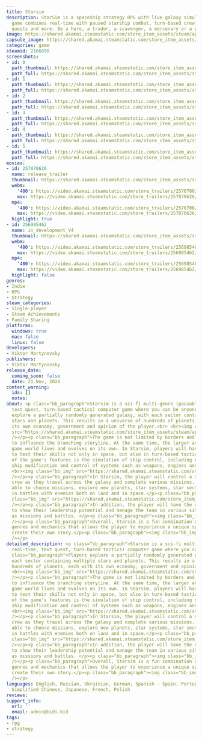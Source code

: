 ```yaml
---
title: Starsim
description: StarSim is a spaceship strategy RPG with live galaxy simulation. The
  game combines real-time with paused starship combat, turn-based crew combat, text
  quests and more. Be a hero, a trader, a scavenger, a mercenary or a pirate.
image: https://shared.akamai.steamstatic.com/store_item_assets/steam/apps/2166890/header.jpg?t=1733482997
capsule_image: https://shared.akamai.steamstatic.com/store_item_assets/steam/apps/2166890/capsule_231x87.jpg?t=1733482997
categories: game
steamid: 2166890
screenshots:
- id: 0
  path_thumbnail: https://shared.akamai.steamstatic.com/store_item_assets/steam/apps/2166890/ss_7dc1de3d2c5895f9a1ffe8518e765f3768106c74.600x338.jpg?t=1733482997
  path_full: https://shared.akamai.steamstatic.com/store_item_assets/steam/apps/2166890/ss_7dc1de3d2c5895f9a1ffe8518e765f3768106c74.1920x1080.jpg?t=1733482997
- id: 1
  path_thumbnail: https://shared.akamai.steamstatic.com/store_item_assets/steam/apps/2166890/ss_0453f8c8975cf295a6e7f8470bd4369c6937bb20.600x338.jpg?t=1733482997
  path_full: https://shared.akamai.steamstatic.com/store_item_assets/steam/apps/2166890/ss_0453f8c8975cf295a6e7f8470bd4369c6937bb20.1920x1080.jpg?t=1733482997
- id: 2
  path_thumbnail: https://shared.akamai.steamstatic.com/store_item_assets/steam/apps/2166890/ss_b245da6d11c271f32a52cfd8c4e79cced8fb9ce8.600x338.jpg?t=1733482997
  path_full: https://shared.akamai.steamstatic.com/store_item_assets/steam/apps/2166890/ss_b245da6d11c271f32a52cfd8c4e79cced8fb9ce8.1920x1080.jpg?t=1733482997
- id: 3
  path_thumbnail: https://shared.akamai.steamstatic.com/store_item_assets/steam/apps/2166890/ss_6bc8d61fef9c313452f3e5484790c5b10779abe3.600x338.jpg?t=1733482997
  path_full: https://shared.akamai.steamstatic.com/store_item_assets/steam/apps/2166890/ss_6bc8d61fef9c313452f3e5484790c5b10779abe3.1920x1080.jpg?t=1733482997
- id: 4
  path_thumbnail: https://shared.akamai.steamstatic.com/store_item_assets/steam/apps/2166890/ss_bd69db57f24677a9496e9b24df24775becb4270b.600x338.jpg?t=1733482997
  path_full: https://shared.akamai.steamstatic.com/store_item_assets/steam/apps/2166890/ss_bd69db57f24677a9496e9b24df24775becb4270b.1920x1080.jpg?t=1733482997
- id: 5
  path_thumbnail: https://shared.akamai.steamstatic.com/store_item_assets/steam/apps/2166890/ss_e257f698cdf4ccbaa02e998f75219bc8b3fe1e15.600x338.jpg?t=1733482997
  path_full: https://shared.akamai.steamstatic.com/store_item_assets/steam/apps/2166890/ss_e257f698cdf4ccbaa02e998f75219bc8b3fe1e15.1920x1080.jpg?t=1733482997
movies:
- id: 257070626
  name: release_trailer
  thumbnail: https://shared.akamai.steamstatic.com/store_item_assets/steam/apps/257070626/f709ca563b6191d09e0459c8803e03d4d70cea15/movie_600x337.jpg?t=1730640743
  webm:
    '480': https://video.akamai.steamstatic.com/store_trailers/257070626/movie480_vp9.webm?t=1730640743
    max: https://video.akamai.steamstatic.com/store_trailers/257070626/movie_max_vp9.webm?t=1730640743
  mp4:
    '480': https://video.akamai.steamstatic.com/store_trailers/257070626/movie480.mp4?t=1730640743
    max: https://video.akamai.steamstatic.com/store_trailers/257070626/movie_max.mp4?t=1730640743
  highlight: true
- id: 256985462
  name: in_development_V4
  thumbnail: https://shared.akamai.steamstatic.com/store_item_assets/steam/apps/256985462/movie.293x165.jpg?t=1730640747
  webm:
    '480': https://video.akamai.steamstatic.com/store_trailers/256985462/movie480_vp9.webm?t=1730640747
    max: https://video.akamai.steamstatic.com/store_trailers/256985462/movie_max_vp9.webm?t=1730640747
  mp4:
    '480': https://video.akamai.steamstatic.com/store_trailers/256985462/movie480.mp4?t=1730640747
    max: https://video.akamai.steamstatic.com/store_trailers/256985462/movie_max.mp4?t=1730640747
  highlight: false
genres:
- Indie
- RPG
- Strategy
steam_categories:
- Single-player
- Steam Achievements
- Family Sharing
platforms:
  windows: true
  mac: false
  linux: false
developers:
- Viktor Martynovsky
publishers:
- Viktor Martynovsky
release_date:
  coming_soon: false
  date: 21 Nov, 2024
content_warning:
  ids: []
  notes:
about: <p class="bb_paragraph">Starsim is a sci-fi multi-genre (pausable real-time,
  text quest, turn-based tactics) computer game where you can be anyone.</p><p class="bb_paragraph">Players
  explore a partially randomly generated galaxy, with each sector containing multiple
  stars and planets. This results in a universe of hundreds of planets, each with
  its own economy, government and opinion of the player.<br> <br><img class="bb_img"
  src="https://shared.akamai.steamstatic.com/store_item_assets/steam/apps/2166890/extras/JOIN_OUR_DISCORD_4.png?t=1733482997"
  /></p><p class="bb_paragraph">The game is not limited by borders and allows players
  to influence the branching storyline. At the same time, the larger and more expansive
  game world lives and evolves on its own. In Starsim, players will have the opportunity
  to test their skills not only in space, but also in turn-based tactics. </p><p class="bb_paragraph">One
  of the game's features is the simulation of ship control, including crew management,
  ship modification and control of systems such as weapons, engines and shields. <br>
  <br><img class="bb_img" src="https://shared.akamai.steamstatic.com/store_item_assets/steam/apps/2166890/extras/fkight_steam.gif?t=1733482997"
  /></p><p class="bb_paragraph">In Starsim, the player will control a spaceship and
  crew as they travel across the galaxy and complete various missions. He will be
  able to choose missions, explore new planets, star systems, star sectors. Participate
  in battles with enemies both on land and in space.</p><p class="bb_paragraph"><img
  class="bb_img" src="https://shared.akamai.steamstatic.com/store_item_assets/steam/apps/2166890/extras/inventory_steam2.gif?t=1733482997"
  /></p><p class="bb_paragraph">In addition, the player will have the opportunity
  to show their leadership potential and manage the team in various situations, such
  as missions and battles. </p><p class="bb_paragraph"><img class="bb_img" src="https://shared.akamai.steamstatic.com/store_item_assets/steam/apps/2166890/extras/fight2_steam.gif?t=1733482997"
  /></p><p class="bb_paragraph">Overall, Starsim is a fun combination of different
  genres and mechanics that allows the player to experience a unique space world and
  create their own story.</p><p class="bb_paragraph"><img class="bb_img" src="https://shared.akamai.steamstatic.com/store_item_assets/steam/apps/2166890/extras/wishlist_img2.png?t=1733482997"
  /></p>
detailed_description: <p class="bb_paragraph">Starsim is a sci-fi multi-genre (pausable
  real-time, text quest, turn-based tactics) computer game where you can be anyone.</p><p
  class="bb_paragraph">Players explore a partially randomly generated galaxy, with
  each sector containing multiple stars and planets. This results in a universe of
  hundreds of planets, each with its own economy, government and opinion of the player.<br>
  <br><img class="bb_img" src="https://shared.akamai.steamstatic.com/store_item_assets/steam/apps/2166890/extras/JOIN_OUR_DISCORD_4.png?t=1733482997"
  /></p><p class="bb_paragraph">The game is not limited by borders and allows players
  to influence the branching storyline. At the same time, the larger and more expansive
  game world lives and evolves on its own. In Starsim, players will have the opportunity
  to test their skills not only in space, but also in turn-based tactics. </p><p class="bb_paragraph">One
  of the game's features is the simulation of ship control, including crew management,
  ship modification and control of systems such as weapons, engines and shields. <br>
  <br><img class="bb_img" src="https://shared.akamai.steamstatic.com/store_item_assets/steam/apps/2166890/extras/fkight_steam.gif?t=1733482997"
  /></p><p class="bb_paragraph">In Starsim, the player will control a spaceship and
  crew as they travel across the galaxy and complete various missions. He will be
  able to choose missions, explore new planets, star systems, star sectors. Participate
  in battles with enemies both on land and in space.</p><p class="bb_paragraph"><img
  class="bb_img" src="https://shared.akamai.steamstatic.com/store_item_assets/steam/apps/2166890/extras/inventory_steam2.gif?t=1733482997"
  /></p><p class="bb_paragraph">In addition, the player will have the opportunity
  to show their leadership potential and manage the team in various situations, such
  as missions and battles. </p><p class="bb_paragraph"><img class="bb_img" src="https://shared.akamai.steamstatic.com/store_item_assets/steam/apps/2166890/extras/fight2_steam.gif?t=1733482997"
  /></p><p class="bb_paragraph">Overall, Starsim is a fun combination of different
  genres and mechanics that allows the player to experience a unique space world and
  create their own story.</p><p class="bb_paragraph"><img class="bb_img" src="https://shared.akamai.steamstatic.com/store_item_assets/steam/apps/2166890/extras/wishlist_img2.png?t=1733482997"
  /></p>
languages: English, Russian, Ukrainian, German, Spanish - Spain, Portuguese - Brazil,
  Simplified Chinese, Japanese, French, Polish
reviews:
support_info:
  url: ''
  email: admin@bidi.bid
tags:
- rpg
- strategy
---
```


